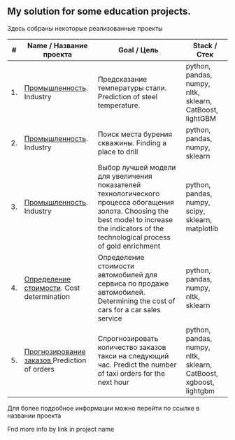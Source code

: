 ## My solution for some education projects.
Здесь собраны некоторые реализованные проекты


| #    |  Name       /       Название проекта                                      |  Goal       /    Цель                                            | Stack             /      Стек                                  |
| ---- | ------------------------------------------------------------ | ------------------------------------------------------------ | ------------------------------------------------------------ |
| 1.   | [Промышленность](https://github.com/CapitanJo/ML-start/tree/main/Final_%20project).  Industry    | Предсказание температуры стали.  Prediction of steel temperature.            | python, pandas, numpy, nltk, sklearn, CatBoost, lightGBM |
| 2.   | [Промышленность](https://github.com/CapitanJo/ML-start/tree/main/Project_2%20(%20ML)). Industry  | Поиск места бурения скважины.   Finding a place to drill                     | python, pandas, numpy, sklearn |
| 3.   | [Промышленность](https://github.com/CapitanJo/ML-start/tree/main/Project_3%20(ML)). Industry  | Выбор лучшей модели для увеличения показателей технологического процесса обогащения золота. Choosing the best model to increase the indicators of the technological process of gold enrichment | python, pandas, numpy, scipy, sklearn, matplotlib |
| 4.   | [Определение стоимости](https://github.com/CapitanJo/ML-start/tree/main/Project_4%20(Numerical%20methods)).          Cost determination |Определение стоимости автомобилей для  сервиса по продаже автомобилей. Determining the cost of cars for a car sales service | python, pandas, numpy, nltk, sklearn |
| 5.   | [Прогнозирование заказов ](https://github.com/CapitanJo/ML-start/tree/main/Project_5%20(Time%20series))              Prediction of orders   | Спрогнозировать количество заказов такси на следующий час. Predict the number of taxi orders for the next hour             | python, pandas, numpy, nltk, sklearn, CatBoost, xgboost, lightgbm |


Для более подробное информации можно перейти по ссылке в названии проекта

Fnd more info by link in project name


